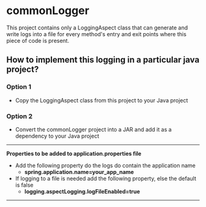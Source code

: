 # commonLogger
This project contains only a LoggingAspect class that can generate and write logs into a file for every method's entry and exit points where this piece of code is present.
## How to implement this logging in a particular java project?
### Option 1
- Copy the LoggingAspect class from this project to your Java project

### Option 2
- Convert the commonLogger project into a JAR and add it as a dependency to your Java project

-----------------------------------------------------------------------------------------
____Properties to be added to application.properties file____
- Add the following property do the logs do contain the application name
  - ****spring.application.name=your_app_name****
- If logging to a file is needed add the following property, else the default is false
  - ****logging.aspectLogging.logFileEnabled=true****
-----------------------------------------------------------------------------------------
